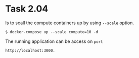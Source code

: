 # Task 2.04
Is to scall the compute containers up by using `--scale` option.
```
$ docker-compose up --scale compute=10 -d
```
The running application can be access on `port`
```
http://localhost:3000. 
```
